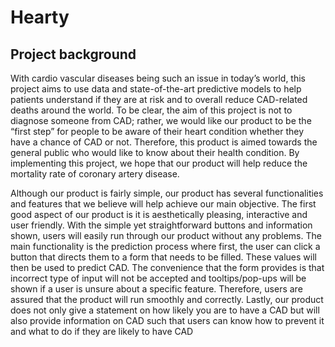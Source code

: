 # Hearty
## Project background

  With cardio vascular diseases being such an issue in today’s world, this project aims to use 
data and state-of-the-art predictive models to help patients understand if they are at risk 
and to overall reduce CAD-related deaths around the world. To be clear, the aim of this 
project is not to diagnose someone from CAD; rather, we would like our product to be the 
“first step” for people to be aware of their heart condition whether they have a chance of 
CAD or not. Therefore, this product is aimed towards the general public who would like to 
know about their health condition. By implementing this project, we hope that our product 
will help reduce the mortality rate of coronary artery disease. 

  Although our product is fairly simple, our product has several functionalities and features 
that we believe will help achieve our main objective. The first good aspect of our product is 
it is aesthetically pleasing, interactive and user friendly. With the simple yet straightforward 
buttons and information shown, users will easily run through our product without any 
problems. The main functionality is the prediction process where first, the user can click a 
button that directs them to a form that needs to be filled. These values will then be used to 
predict CAD. The convenience that the form provides is that incorrect type of input will not 
be accepted and tooltips/pop-ups will be shown if a user is unsure about a specific feature. 
Therefore, users are assured that the product will run smoothly and correctly. Lastly, our 
product does not only give a statement on how likely you are to have a CAD but will also 
provide information on CAD such that users can know how to prevent it and what to do if 
they are likely to have CAD
